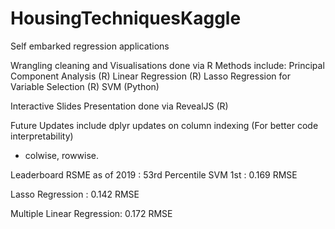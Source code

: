 # HousingTechniquesKaggle
Self embarked regression applications

Wrangling cleaning and Visualisations done via R
Methods include:
Principal Component Analysis (R)
Linear Regression (R)
Lasso Regression for Variable Selection (R)
SVM (Python) 

Interactive Slides Presentation done via RevealJS (R)

Future Updates include dplyr updates on column indexing (For better code interpretability)
- colwise, rowwise.

Leaderboard RSME as of 2019 : 53rd Percentile
SVM 1st : 0.169 RMSE

Lasso Regression : 0.142 RMSE

Multiple Linear Regression: 0.172 RMSE
